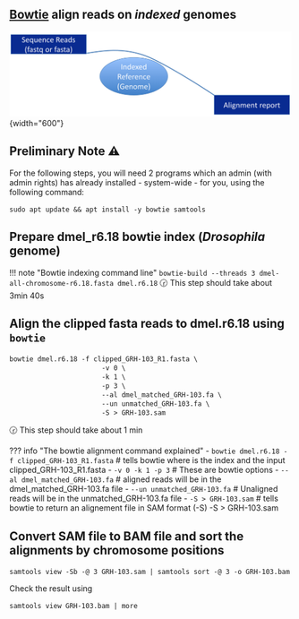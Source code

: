 ## [Bowtie](http://bowtie-bio.sourceforge.net/) align reads on _indexed_ genomes

![](images/bowtie.png){width="600"}

## Preliminary Note :warning:
For the following steps, you will need 2 programs which
an admin (with admin rights) has already installed - system-wide - for you, using the
following command:

```
sudo apt update && apt install -y bowtie samtools
```

## Prepare dmel_r6.18 bowtie index (*Drosophila* genome)

!!! note "Bowtie indexing command line"
    ```
    bowtie-build --threads 3 dmel-all-chromosome-r6.18.fasta dmel.r6.18
    ```
:clock230: This step should take about 3min 40s

## Align the clipped fasta reads to dmel.r6.18 using `bowtie`
```
bowtie dmel.r6.18 -f clipped_GRH-103_R1.fasta \
                       -v 0 \
                       -k 1 \
                       -p 3 \
                       --al dmel_matched_GRH-103.fa \
                       --un unmatched_GRH-103.fa \
                       -S > GRH-103.sam
```
:clock230: This step should take about 1 min

??? info "The bowtie alignment command explained"
    - `bowtie dmel.r6.18 -f clipped_GRH-103_R1.fasta` # tells bowtie where is the index and the input clipped_GRH-103_R1.fasta
    - `-v 0 -k 1 -p 3` # These are bowtie options
    - `--al dmel_matched_GRH-103.fa` # aligned reads will be in the dmel_matched_GRH-103.fa file
    - `--un unmatched_GRH-103.fa` # Unaligned reads will be in the unmatched_GRH-103.fa file
    - `-S > GRH-103.sam` # tells bowtie to return an alignement file in SAM format (-S) -S > GRH-103.sam


## Convert SAM file to BAM file and sort the alignments by chromosome positions
```
samtools view -Sb -@ 3 GRH-103.sam | samtools sort -@ 3 -o GRH-103.bam
```
Check the result using
```
samtools view GRH-103.bam | more
```
